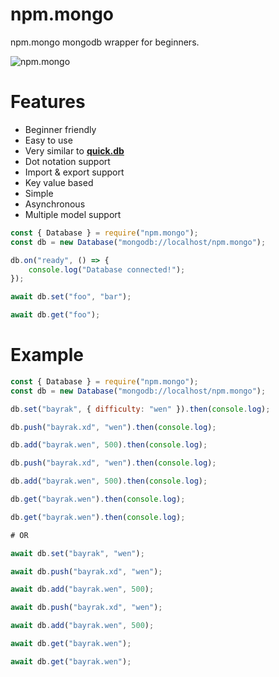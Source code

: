 # npm.mongo
npm.mongo mongodb wrapper for beginners.

![npm.mongo](https://nodei.co/npm/npm.mongo.png)

# Features
- Beginner friendly
- Easy to use
- Very similar to **[quick.db](https://npmjs.com/package/quick.db)**
- Dot notation support
- Import & export support
- Key value based
- Simple
- Asynchronous
- Multiple model support

```js
const { Database } = require("npm.mongo");
const db = new Database("mongodb://localhost/npm.mongo");

db.on("ready", () => {
    console.log("Database connected!");
});

await db.set("foo", "bar");

await db.get("foo");
```

# Example

```js
const { Database } = require("npm.mongo");
const db = new Database("mongodb://localhost/npm.mongo");

db.set("bayrak", { difficulty: "wen" }).then(console.log);

db.push("bayrak.xd", "wen").then(console.log);

db.add("bayrak.wen", 500).then(console.log);

db.push("bayrak.xd", "wen").then(console.log);

db.add("bayrak.wen", 500).then(console.log);

db.get("bayrak.wen").then(console.log);

db.get("bayrak.wen").then(console.log);

# OR

await db.set("bayrak", "wen");

await db.push("bayrak.xd", "wen");

await db.add("bayrak.wen", 500);

await db.push("bayrak.xd", "wen");

await db.add("bayrak.wen", 500);

await db.get("bayrak.wen");

await db.get("bayrak.wen");

```